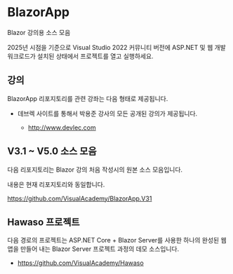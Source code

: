 # BlazorApp

Blazor 강의용 소스 모음

2025년 시점을 기준으로 Visual Studio 2022 커뮤니티 버전에 ASP.NET 및 웹 개발 워크로드가 설치된 상태에서 프로젝트를 열고 실행하세요.


## 강의

BlazorApp 리포지토리를 관련 강좌는 다음 형태로 제공됩니다.

* 데브렉 사이트를 통해서 박용준 강사의 모든 공개된 강의가 제공됩니다.

    * http://www.devlec.com
    

## V3.1 ~ V5.0 소스 모음

다음 리포지토리는 Blazor 강의 처음 작성시의 원본 소스 모음입니다.

내용은 현재 리포지토리와 동일합니다. 

https://github.com/VisualAcademy/BlazorApp.V31


## Hawaso 프로젝트

다음 경로의 프로젝트는 ASP.NET Core + Blazor Server를 사용한 하나의 완성된 웹앱을 만들어 내는 Blazor Server 프로젝트 과정의 데모 소스입니다.

* https://github.com/VisualAcademy/Hawaso
